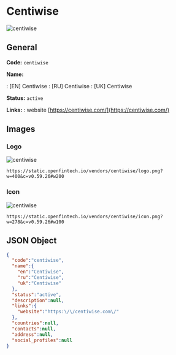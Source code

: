 
# Centiwise 
![centiwise](https://static.openfintech.io/vendors/centiwise/logo.png?w=400&c=v0.59.26#w200)  

## General 
 
**Code:** `centiwise` 
 
**Name:** 
 
:	[EN] Centiwise 
:	[RU] Centiwise 
:	[UK] Centiwise 
 
**Status:** `active` 
 
**Links:** 
: website [https://centiwise.com/](https://centiwise.com/) 
 

## Images 

### Logo 
 
![centiwise](https://static.openfintech.io/vendors/centiwise/logo.png?w=400&c=v0.59.26#w200)  

```
https://static.openfintech.io/vendors/centiwise/logo.png?w=400&c=v0.59.26#w200
```  

### Icon 
 
![centiwise](https://static.openfintech.io/vendors/centiwise/icon.png?w=278&c=v0.59.26#w100)  

```
https://static.openfintech.io/vendors/centiwise/icon.png?w=278&c=v0.59.26#w100
```  

## JSON Object 

```json
{
  "code":"centiwise",
  "name":{
    "en":"Centiwise",
    "ru":"Centiwise",
    "uk":"Centiwise"
  },
  "status":"active",
  "description":null,
  "links":{
    "website":"https:\/\/centiwise.com\/"
  },
  "countries":null,
  "contacts":null,
  "address":null,
  "social_profiles":null
}
```  
